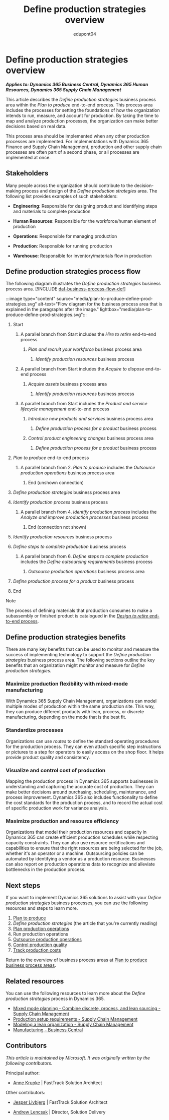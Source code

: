 ﻿---
title: Define production strategies overview
description: Learn how you can use Dynamics 365 products to support your organization's business processes for defining production strategies.
ms.date: 12/01/2023
ms.topic: conceptual
author: edupont04
ms.author: annekrupke
---

# Define production strategies overview

***Applies to: Dynamics 365 Business Central, Dynamics 365 Human Resources, Dynamics 365 Supply Chain Management***

This article describes the *Define production strategies* business process area within the *Plan to produce* end-to-end process. This process area includes the processes for setting the foundations of how the organization intends to run, measure, and account for production. By taking the time to map and analyze production processes, the organization can make better decisions based on real data.

This process area should be implemented when any other production processes are implemented. For implementations with Dynamics 365 Finance and Supply Chain Management, production and other supply chain processes are often part of a second phase, or all processes are implemented at once.

## Stakeholders 

Many people across the organization should contribute to the decision-making process and design of the *Define production strategies* area. The following list provides examples of such stakeholders:

- **Engineering**: Responsible for designing product and identifying steps and materials to complete production

- **Human Resources**: Responsible for the workforce/human element of production

- **Operations**: Responsible for managing production

- **Production**: Responsible for running production

- **Warehouse**: Responsible for inventory/materials flow in production

## Define production strategies process flow 

The following diagram illustrates the *Define production strategies* business process area. [!INCLUDE [daf-business-process-flow-def](../includes/daf-business-process-flow-def.md)]

:::image type="content" source="media/plan-to-produce-define-prod-strategies.svg" alt-text="Flow diagram for the business process area that is explained in the paragraphs after the image." lightbox="media/plan-to-produce-define-prod-strategies.svg":::

1. Start

    1. A parallel branch from Start includes the *Hire to retire* end-to-end process

        1. *Plan and recruit your workforce* business process area

            1. *Identify production resources* business process

    2. A parallel branch from Start includes the *Acquire to dispose* end-to-end process

        1. *Acquire assets* business process area

            1. *Identify production resources* business process

    3. A parallel branch from Start includes the *Product and service lifecycle management* end-to-end process

        1. *Introduce new products and services* business process area

            1. *Define production process for a product* business process

        2. *Control product engineering changes* business process area

            1. *Define production process for a product* business process

2. *Plan to produce* end-to-end process

    1. A parallel branch from 2. *Plan to produce* includes the *Outsource production operations* business process area

        1. End (unshown connection)

3. *Define production strategies* business process area

4. *Identify production process* business process

    1. A parallel branch from 4. *Identify production process* includes the *Analyze and improve production processes* business process

        1. End (connection not shown)

5. *Identify production resources* business process

6. *Define steps to complete production* business process

    1. A parallel branch from 6. *Define steps to complete production* includes the *Define outsourcing requirements* business process

        1. *Outsource production operations* business process area

7. *Define production process for a product* business process

8. End

> [!NOTE]
> The process of defining materials that production consumes to make a subassembly or finished product is catalogued in the [*Design to retire* end-to-end process](design-to-retire-overview.md).


## Define production strategies benefits

There are many key benefits that can be used to monitor and measure the success of implementing technology to support the *Define production strategies* business process area. The following sections outline the key benefits that an organization might monitor and measure for *Define production strategies*. 

### Maximize production flexibility with mixed-mode manufacturing

With Dynamics 365 Supply Chain Management, organizations can model multiple modes of production within the same production site. This way, they can produce different products with lean, process, or discrete manufacturing, depending on the mode that is the best fit.

### Standardize processes

Organizations can use *routes* to define the standard operating procedures for the production process. They can even attach specific step instructions or pictures to a step for operators to easily access on the shop floor. It helps provide product quality and consistency.

### Visualize and control cost of production

Mapping the production process in Dynamics 365 supports businesses in understanding and capturing the accurate cost of production. They can make better decisions around purchasing, scheduling, maintenance, and process improvement. Dynamics 365 also includes functionality to define the cost standards for the production process, and to record the actual cost of specific production work for variance analysis.

### Maximize production and resource efficiency

Organizations that model their production resources and capacity in Dynamics 365 can create efficient production schedules while respecting capacity constraints. They can also use resource certifications and capabilities to ensure that the right resources are being selected for the job, whether it's an operator or a machine. Outsourcing policies can be automated by identifying a vendor as a production resource. Businesses can also report on production operations data to recognize and alleviate bottlenecks in the production process.

## Next steps

If you want to implement Dynamics 365 solutions to assist with your *Define production strategies* business processes, you can use the following resources and steps to learn more.

1. [Plan to produce](plan-to-produce-overview.md)
2. *Define production strategies* (the article that you're currently reading)  
3. [Plan production operations](plan-to-produce-plan-production-operations-overview.md)  
4. Run production operations
5. [Outsource production operations](plan-to-produce-outsource-production-operations-overview.md)  
6. [Control production quality](plan-to-produce-control-production-quality-overview.md)  
7. [Track production costs](plan-to-produce-track-production-costs-overview.md)  

Return to the overview of business process areas at [Plan to produce business process areas](plan-to-produce-areas.md).

## Related resources

You can use the following resources to learn more about the *Define production strategies* process in Dynamics 365.

- [Mixed mode planning - Combine discrete, process, and lean sourcing - Supply Chain Management](/dynamics365/supply-chain/production-control/mixed-mode-plan)
- [Production setup requirements - Supply Chain Management](/dynamics365/supply-chain/production-control/production-set-up-requirements)
- [Modeling a lean organization - Supply Chain Management](/dynamics365/supply-chain/production-control/lean-manufacturing-modeling-lean-organization)  
- [Manufacturing - Business Central](/dynamics365/business-central/production-manage-manufacturing)  

<!-- ## Tags

*Industries:* Manufacturing (20-39), Wholesale Trade (50-51), Retail Trade (52-59)

*Stakeholders:* Engineering, Human Resources, Operations, Production, Warehouse

*Products:* Dynamics 365 Business Central, Dynamics 365 Human Resources, Dynamics 365 Supply Chain Management -->

## Contributors

*This article is maintained by Microsoft. It was originally written by the following contributors.*

Principal author:

- [Anne Krupke](https://www.linkedin.com/in/annekrupke/) | FastTrack Solution Architect

Other contributors:

- [Jesper Livbjerg](https://www.linkedin.com/in/jesper-livbjerg/) | FastTrack Solution Architect

- [Andrew Lencsak](https://www.linkedin.com/in/dynamicsunplugged/) | Director, Solution Delivery
